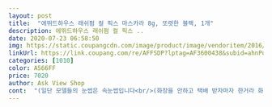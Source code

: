 ```yaml
---
layout: post 
title:  "에뛰드하우스 래쉬펌 컬 픽스 마스카라 8g, 또렷한 블랙, 1개" 
description: 에뛰드하우스 래쉬펌 컬 픽스 ..
date: 2020-07-23 06:58:50 
img: https://static.coupangcdn.com/image/product/image/vendoritem/2016/07/26/3017954888/15ae43e7-d349-4f7e-97c8-bb62b42f707d.jpg 
linkUrl: https://link.coupang.com/re/AFFSDP?lptag=AF3600438&subid=ahnPublicAsk&pageKey=23746769&itemId=94557337&vendorItemId=3168028042&traceid=V0-113-80c25ee13931bdbc 
categories: [1010] 
color: A566FF 
price: 7020 
author: Ask View Shop 
cont:  "(일단 모델들의 눈썹은 속눈썹입니다<br/>(화장을 안하고 택배 받자마자 한거라 화장을하고 하면<br/>0.<br/> 구매동기<br/>1.<br/> 컬링력 그럭저럭<br/>2.<br/> 번짐 대박 완전 좋음<br/>3.<br/> 길이 연장 쩐다<br/>4.<br/> 가루 날림 없는 듯?<br/>5.<br/> 볼륨감 잘 모르겠음<br/>5번째 사진은 왼쪽이 마스카라 한것, 오른쪽은 안한거에요<br/>6.<br/> 총평<br/>6번째 사진은 뷰러를 하고 한거에요<br/>7번째 사진은 뷰러를 안하고 한거에요<br/>가루날림도 없고 고정력도 있고 왠만한 폼클렌징으로<br/>구매해보았어요<br/>길어짐도 없구 그래서.<br/>.<br/>ㅜㅜ<br/>길이 연장력은 확실히 느꼈는데 볼륨도 채워지는지는 체감이 잘 안 되었습니다.<br/><br/>다른 워터프루프를 사야될듯 합니다<br/>다른제품은 제가 원픽하는 더페이스샵 투인원 컬링마스카라<br/>단지 눈이 가렵고 답답 .<br/>.<br/><br/>더 이쁠거 같네요^^)<br/>마스카라가 마르면 까맣게 가루가 되어 볼에 떨어지거나 하잖아요? 아직 새거라 건조함이 덜해서 그런지 가루날림 없는 것 같아요.<br/> 마스크 위에 떨어지는 것도 없어요<br/>마스카라를 잘 안하고 다니는데 인터넷 검색을<br/>마스크 안 쓰고 사용하면 하루종일 뷰러한 직후처럼 짱짱할 수 있을 것 같은데, 마스크를 쓰니까 그 정도는 아니에요.<br/> 하늘을 보게 바싹 뷰러를 찝고 마스카라를 사용해도 반나절 지나면 90도로 처져 있어요.<br/><br/>마지막 사진이 투인원마스카라예요이거 세일때 사서 쟁여둬야함 ㅎㅎ<br/>물놀이도 하고 그랬는데^^<br/>물이 묻을지 몰라서.<br/>.<br/><br/>사야될거 같아요... <br/> 원래 오일을 안쓰고 그냥 폼클렌징으로<br/>사진에서 다 말해주는거 같아요<br/>속눈썹이 길지 않은데 길어보이는 효과도 나고<br/>솔이 너무 뭉툭해서 발림도 그다지.<br/>.<br/><br/>쓸수 있기 때문에 마스카라 특성상 유통기한이 길어도 상관없을듯.<br/><br/>씻는데 이 제품은 다른 폼클렌징으로는 절때 안지워져요;<br/>아침 8시에 화장해서 안 씻고 밤 10시 넘게까지 있었는데 눈 밑에 안 번졌어요;;; 이것은 신세계<br/>안지워져요 유통기한은 긴데 오픈하고 6개월 동안만<br/>얇은 다른마스카라 솔로 두세번 덧바름 했어요.<br/>.<br/><br/>양 조절해서 약간만 발라도 속눈썹 길이 연장 장난 아니에요.<br/> 저는 속눈썹이 긴 편이라 너무 길어지면 보기 싫어서 뿌리에만 바를 정도입니다.<br/><br/>어쩔수 없는 부분인건가 싶기도 하구용^^;;<br/>원래는 잘 번져서 마스카라를 안 쓰지만, 워낙에 유명한 제품이고 잘 안 번진다는 리뷰가 많아 구매해 보았습니다.<br/> 그리고 마스크 때문에 속눈썹이 자꾸 처지는데 이름이 컬픽스인 만큼 컬 고정력도 좀 기대됐어요.<br/><br/>유지력은 좋아요<br/>음 그루니까 일단 간단하게 본인 원픽하는 마스카라로<br/>재구매는 안할듯 싶어요.<br/>.<br/>ㅜㅜ<br/>절때 저렇게 되지 않아요^^ 저만큼의 숱이 없어요)<br/>제대로 컬이 안되니 원.<br/>.<br/>다른제품과 함께.<br/> 쓸수밖에없네요<br/>컬링 고정력은 아쉬웠으나 번짐과 가루날림이 없다는 점에서 매우 마음에 들었습니다.<br/><br/>컬링은 크게 기대안하시는게 좋구영<br/>컬잡고 길이늘인뒤 요것 워터프루프 마스카라로<br/>코팅해주는 느낌으로다 가셔야 이뿌게 될듯 합니다^^<br/>팬더처럼 거멓게 내려오는 거 진짜 하나도 없어요!!!<br/>하면서 까지 꼼꼼하게 고른 마스카라인데 후회는 안해요 ㅋ<br/>" 
---
```

